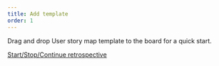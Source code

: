 ```yaml
---
title: Add template
order: 1
---
```

 
Drag and drop User story map template to the board for a quick start.

[Start/Stop/Continue retrospective](template:o9J_k1JMvvI=)